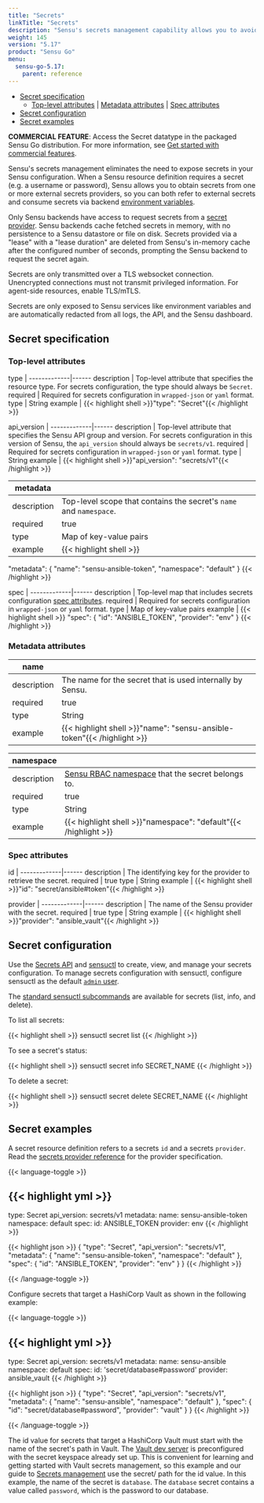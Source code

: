 ```yaml
---
title: "Secrets"
linkTitle: "Secrets"
description: "Sensu's secrets management capability allows you to avoid exposing secrets in your Sensu configuration. Read the reference to obtain secrets from one or more external secrets management providers and use sensuctl to manage secrets."
weight: 145
version: "5.17"
product: "Sensu Go"
menu: 
  sensu-go-5.17:
    parent: reference
---
```


- [Secret specification](#secret-specification)
  - [Top-level attributes](#top-level-attributes) | [Metadata attributes](#metadata-attributes) | [Spec attributes](#spec-attributes)
- [Secret configuration](#secret-configuration)
- [Secret examples](#secret-examples)

**COMMERCIAL FEATURE**: Access the Secret datatype in the packaged Sensu Go distribution.
For more information, see [Get started with commercial features][1].

Sensu's secrets management eliminates the need to expose secrets in your Sensu configuration.
When a Sensu resource definition requires a secret (e.g. a username or password), Sensu allows you to obtain secrets from one or more external secrets providers, so you can both refer to external secrets and consume secrets via backend [environment variables][5].

Only Sensu backends have access to request secrets from a [secret provider][7].
Sensu backends cache fetched secrets in memory, with no persistence to a Sensu datastore or file on disk.
Secrets provided via a "lease" with a "lease duration" are deleted from Sensu's in-memory cache after the configured number of seconds, prompting the Sensu backend to request the secret again.

Secrets are only transmitted over a TLS websocket connection.
Unencrypted connections must not transmit privileged information.
For agent-side resources, enable TLS/mTLS.

Secrets are only exposed to Sensu services like environment variables and are automatically redacted from all logs, the API, and the Sensu dashboard.
 
## Secret specification

### Top-level attributes

type         | 
-------------|------
description  | Top-level attribute that specifies the resource type. For secrets configuration, the type should always be `Secret`.
required     | Required for secrets configuration in `wrapped-json` or `yaml` format.
type         | String
example      | {{< highlight shell >}}"type": "Secret"{{< /highlight >}}

api_version  | 
-------------|------
description  | Top-level attribute that specifies the Sensu API group and version. For secrets configuration in this version of Sensu, the `api_version` should always be `secrets/v1`.
required     | Required for secrets configuration in `wrapped-json` or `yaml` format.
type         | String
example      | {{< highlight shell >}}"api_version": "secrets/v1"{{< /highlight >}}

metadata     |      |
-------------|------
description  | Top-level scope that contains the secret's `name` and `namespace`.
required     | true
type         | Map of key-value pairs
example      | {{< highlight shell >}}
"metadata": {
  "name": "sensu-ansible-token",
  "namespace": "default"
}
{{< /highlight >}}

spec         | 
-------------|------
description  | Top-level map that includes secrets configuration [spec attributes][8].
required     | Required for secrets configuration in `wrapped-json` or `yaml` format.
type         | Map of key-value pairs
example      | {{< highlight shell >}}
"spec": {
  "id": "ANSIBLE_TOKEN",
  "provider": "env"
}
{{< /highlight >}}

### Metadata attributes

name         |      |
-------------|------
description  | The name for the secret that is used internally by Sensu.
required     | true
type         | String
example      | {{< highlight shell >}}"name": "sensu-ansible-token"{{< /highlight >}}

namespace    |      |
-------------|------
description  | [Sensu RBAC namespace][9] that the secret belongs to.
required     | true
type         | String
example      | {{< highlight shell >}}"namespace": "default"{{< /highlight >}}

### Spec attributes

id           | 
-------------|------ 
description  | The identifying key for the provider to retrieve the secret.
required     | true
type         | String
example      | {{< highlight shell >}}"id": "secret/ansible#token"{{< /highlight >}}

provider     | 
-------------|------ 
description  | The name of the Sensu provider with the secret.
required     | true
type         | String
example      | {{< highlight shell >}}"provider": "ansible_vault"{{< /highlight >}}

## Secret configuration

Use the [Secrets API][2] and [sensuctl][3] to create, view, and manage your secrets configuration.
To manage secrets configuration with sensuctl, configure sensuctl as the default [`admin` user][6].

The [standard sensuctl subcommands][4] are available for secrets (list, info, and delete).

To list all secrets:

{{< highlight shell >}}
sensuctl secret list
{{< /highlight >}}

To see a secret's status:

{{< highlight shell >}}
sensuctl secret info SECRET_NAME
{{< /highlight >}}

To delete a secret:

{{< highlight shell >}}
sensuctl secret delete SECRET_NAME
{{< /highlight >}}

## Secret examples

A secret resource definition refers to a secrets `id` and a secrets `provider`.
Read the [secrets provider reference][7] for the provider specification.

{{< language-toggle >}}

{{< highlight yml >}}
---
type: Secret
api_version: secrets/v1
metadata:
  name: sensu-ansible-token
  namespace: default
spec:
  id: ANSIBLE_TOKEN
  provider: env
{{< /highlight >}}

{{< highlight json >}}
{
  "type": "Secret",
  "api_version": "secrets/v1",
  "metadata": {
    "name": "sensu-ansible-token",
    "namespace": "default"
  },
  "spec": {
    "id": "ANSIBLE_TOKEN",
    "provider": "env"
  }
}
{{< /highlight >}}

{{< /language-toggle >}}

Configure secrets that target a HashiCorp Vault as shown in the following example:

{{< language-toggle >}}

{{< highlight yml >}}
---
type: Secret
api_version: secrets/v1
metadata:
  name: sensu-ansible
  namespace: default
spec:
  id: 'secret/database#password'
  provider: ansible_vault
{{< /highlight >}}

{{< highlight json >}}
{
  "type": "Secret",
  "api_version": "secrets/v1",
  "metadata": {
    "name": "sensu-ansible",
    "namespace": "default"
  },
  "spec": {
    "id": "secret/database#password",
    "provider": "vault"
  }
}
{{< /highlight >}}

{{< /language-toggle >}}

The id value for secrets that target a HashiCorp Vault must start with the name of the secret's path in Vault.
The [Vault dev server][10] is preconfigured with the secret keyspace already set up.
This is convenient for learning and getting started with Vault secrets management, so this example and our guide to [Secrets management][11] use the secret/ path for the id value.
In this example, the name of the secret is `database`.
The `database` secret contains a value called `password`, which is the password to our database.

[1]: ../../getting-started/enterprise/
[2]: ../../api/secrets/
[3]: ../../sensuctl/reference/
[4]: ../../sensuctl/reference/#subcommands
[5]: ../backend/#configuration-via-environment-variables
[6]: ../rbac#default-users
[7]: ../secrets-providers/
[8]: #spec-attributes
[9]: ../../reference/rbac/#namespaces
[10]: https://learn.hashicorp.com/vault/getting-started/dev-server
[11]: ../../guides/secrets-management/
